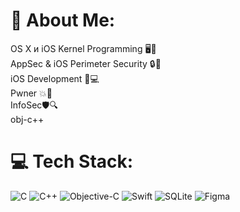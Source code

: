 # 💫 About Me:
OS X и iOS Kernel Programming 🖥️🔧<br>AppSec & iOS Perimeter Security 🔒📱<br>iOS Development 📲💻<br>Pwner 💥🎯<br>InfoSec🛡️🔍<br>obj-c++ 


# 💻 Tech Stack:
![C](https://img.shields.io/badge/c-%2300599C.svg?style=for-the-badge&logo=c&logoColor=white) ![C++](https://img.shields.io/badge/c++-%2300599C.svg?style=for-the-badge&logo=c%2B%2B&logoColor=white) ![Objective-C](https://img.shields.io/badge/rust-%23000000.svg?style=for-the-badge&logo=rust&logoColor=white) ![Swift](https://img.shields.io/badge/swift-F54A2A?style=for-the-badge&logo=swift&logoColor=white) ![SQLite](https://img.shields.io/badge/sqlite-%2307405e.svg?style=for-the-badge&logo=sqlite&logoColor=white) ![Figma](https://img.shields.io/badge/github-%23121011.svg?style=for-the-badge&logo=github&logoColor=white)

